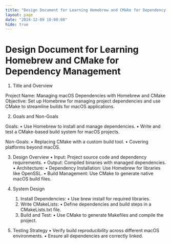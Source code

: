 ```yaml
---
title: "Design Document for Learning Homebrew and CMake for Dependency Management"
layout: page
date: "2024-12-09 10:00:00"
hide: true
---
```



# Design Document for Learning Homebrew and CMake for Dependency Management

1. Title and Overview

Project Name: Managing macOS Dependencies with Homebrew and CMake
Objective:
Set up Homebrew for managing project dependencies and use CMake to streamline builds for macOS applications.

2. Goals and Non-Goals

Goals:
	•	Use Homebrew to install and manage dependencies.
	•	Write and test a CMake-based build system for macOS projects.

Non-Goals:
	•	Replacing CMake with a custom build tool.
	•	Covering platforms beyond macOS.

3. Design Overview
	•	Input: Project source code and dependency requirements.
	•	Output: Compiled binaries with managed dependencies.
	•	Architecture:
	•	Dependency Installation: Use Homebrew for libraries like OpenSSL.
	•	Build Management: Use CMake to generate native macOS build files.

4. System Design
	1.	Install Dependencies:
	•	Use brew install for required libraries.
	2.	Write CMakeLists:
	•	Define dependencies and build steps in a CMakeLists.txt file.
	3.	Build and Test:
	•	Use CMake to generate Makefiles and compile the project.

5. Testing Strategy
	•	Verify build reproducibility across different macOS environments.
	•	Ensure all dependencies are correctly linked.
